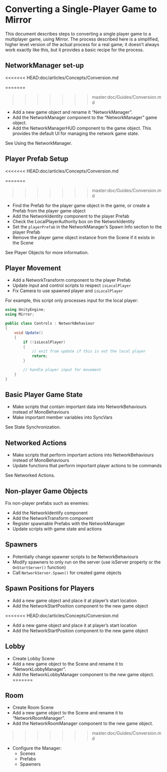 # Converting a Single-Player Game to Mirror

This document describes steps to converting a single player game to a multiplayer game, using Mirror. The process described here is a simplified, higher level version of the actual process for a real game; it doesn’t always work exactly like this, but it provides a basic recipe for the process.

## NetworkManager set-up
<<<<<<< HEAD:doc/articles/Concepts/Conversion.md

=======
>>>>>>> master:doc/Guides/Conversion.md
-   Add a new game object and rename it “NetworkManager”.
-   Add the NetworkManager component to the “NetworkManager” game object.
-   Add the NetworkManagerHUD component to the game object. This provides the default UI​ for managing the network game state.

See Using the NetworkManager.

## Player Prefab Setup
<<<<<<< HEAD:doc/articles/Concepts/Conversion.md

=======
>>>>>>> master:doc/Guides/Conversion.md
-   Find the Prefab for the player game object in the game, or create a Prefab from the player game object
-   Add the NetworkIdentity component to the player Prefab
-   Check the LocalPlayerAuthority box on the NetworkIdentity
-   Set the `playerPrefab` in the NetworkManager’s Spawn Info section to the player Prefab
-   Remove the player game object instance from the Scene if it exists in the Scene

See Player Objects for more information.

## Player Movement
-   Add a NetworkTransform component to the player Prefab
-   Update input and control scripts to respect `isLocalPlayer`
-   Fix Camera to use spawned player and `isLocalPlayer`

For example, this script only processes input for the local player:

```cs
using UnityEngine;
using Mirror;

public class Controls : NetworkBehaviour
{
    void Update()
    {
        if (!isLocalPlayer)
        {
            // exit from update if this is not the local player
            return;
        }

        // handle player input for movement
    }
}
```

## Basic Player Game State
-   Make scripts that contain important data into NetworkBehaviours instead of MonoBehaviours
-   Make important member variables into SyncVars

See State Synchronization.

## Networked Actions
-   Make scripts that perform important actions into NetworkBehaviours instead of MonoBehaviours
-   Update functions that perform important player actions to be commands

See Networked Actions.

## Non-player Game Objects

Fix non-player prefabs such as enemies:
-   Add the NetworkIdentify component
-   Add the NetworkTransform component
-   Register spawnable Prefabs with the NetworkManager
-   Update scripts with game state and actions

## Spawners
-   Potentially change spawner scripts to be NetworkBehaviours
-   Modify spawners to only run on the server (use isServer property or the `OnStartServer()` function)
-   Call `NetworkServer.Spawn()` for created game objects

## Spawn Positions for Players
-   Add a new game object and place it at player’s start location
-   Add the NetworkStartPosition component to the new game object

<<<<<<< HEAD:doc/articles/Concepts/Conversion.md
-   Add a new game object and place it at player’s start location
-   Add the NetworkStartPosition component to the new game object

## Lobby

-   Create Lobby Scene
-   Add a new game object to the Scene and rename it to “NetworkLobbyManager”.
-   Add the NetworkLobbyManager component to the new game object.
=======
## Room
-   Create Room Scene
-   Add a new game object to the Scene and rename it to “NetworkRoomManager”.
-   Add the NetworkRoomManager component to the new game object.
>>>>>>> master:doc/Guides/Conversion.md
-   Configure the Manager:
    -   Scenes
    -   Prefabs
    -   Spawners
